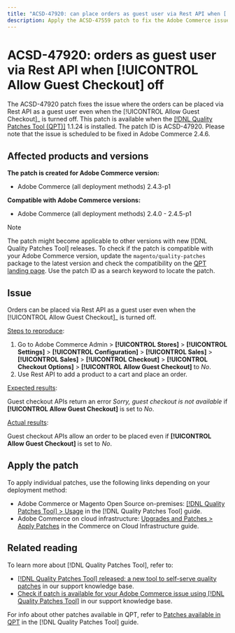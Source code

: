 ```yaml
---
title: "ACSD-47920: can place orders as guest user via Rest API when [!UICONTROL Allow Guest Checkout] off"
description: Apply the ACSD-47559 patch to fix the Adobe Commerce issue where orders can be placed via Rest API as a guest user even when the [!UICONTROL Allow Guest Checkout] is turned off.
---
```


# ACSD-47920: orders as guest user via Rest API when [!UICONTROL Allow Guest Checkout] off

The ACSD-47920 patch fixes the issue where the orders can be placed via Rest API as a guest user even when the [!UICONTROL Allow Guest Checkout]_ is turned off. This patch is available when the [[!DNL Quality Patches Tool (QPT)]](https://experienceleague.adobe.com/docs/commerce-knowledge-base/kb/announcements/commerce-announcements/magento-quality-patches-released-new-tool-to-self-serve-quality-patches.html) 1.1.24 is installed. The patch ID is ACSD-47920. Please note that the issue is scheduled to be fixed in Adobe Commerce 2.4.6.

## Affected products and versions

**The patch is created for Adobe Commerce version:**

* Adobe Commerce (all deployment methods) 2.4.3-p1

**Compatible with Adobe Commerce versions:**

* Adobe Commerce (all deployment methods) 2.4.0 - 2.4.5-p1

>[!NOTE]
>
>The patch might become applicable to other versions with new [!DNL Quality Patches Tool] releases. To check if the patch is compatible with your Adobe Commerce version, update the `magento/quality-patches` package to the latest version and check the compatibility on the [QPT landing page](https://experienceleague.adobe.com/tools/commerce-quality-patches/index.html). Use the patch ID as a search keyword to locate the patch.

## Issue

Orders can be placed via Rest API as a guest user even when the [!UICONTROL Allow Guest Checkout]_ is turned off.

<u>Steps to reproduce</u>:

1. Go to Adobe Commerce Admin > **[!UICONTROL Stores]** > **[!UICONTROL Settings]** > **[!UICONTROL Configuration]** > **[!UICONTROL Sales]** > **[!UICONTROL Sales]** > **[!UICONTROL Checkout]** > **[!UICONTROL Checkout Options]** > **[!UICONTROL Allow Guest Checkout]** to _No_.
1. Use Rest API to add a product to a cart and place an order.

<u>Expected results</u>:

Guest checkout APIs return an error _Sorry, guest checkout is not available_ if **[!UICONTROL Allow Guest Checkout]** is set to _No_.

<u>Actual results</u>:

Guest checkout APIs allow an order to be placed even if **[!UICONTROL Allow Guest Checkout]** is set to _No_.

## Apply the patch

To apply individual patches, use the following links depending on your deployment method:

* Adobe Commerce or Magento Open Source on-premises: [[!DNL Quality Patches Tool] > Usage](https://experienceleague.adobe.com/docs/commerce-operations/tools/quality-patches-tool/usage.html) in the [!DNL Quality Patches Tool] guide.
* Adobe Commerce on cloud infrastructure: [Upgrades and Patches > Apply Patches](https://experienceleague.adobe.com/docs/commerce-cloud-service/user-guide/develop/upgrade/apply-patches.html) in the Commerce on Cloud Infrastructure guide.

## Related reading

To learn more about [!DNL Quality Patches Tool], refer to:

* [[!DNL Quality Patches Tool] released: a new tool to self-serve quality patches](/help/announcements/adobe-commerce-announcements/magento-quality-patches-released-new-tool-to-self-serve-quality-patches.md) in our support knowledge base.
* [Check if patch is available for your Adobe Commerce issue using [!DNL Quality Patches Tool]](/help/support-tools/patches-available-in-qpt-tool/check-patch-for-magento-issue-with-magento-quality-patches.md) in our support knowledge base.

For info about other patches available in QPT, refer to [Patches available in QPT](https://experienceleague.adobe.com/tools/commerce-quality-patches/index.html) in the [!DNL Quality Patches Tool] guide.
